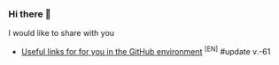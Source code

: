 ### Hi there 👋

I would like to share with you

<!-- BLOG-POST-LIST:START -->
- [Useful links for for you in the GitHub environment](https://github.com/uewquewqueqwue/uew-UsefulGitHub) <sup>[EN]</sup> #update v.-61
<!-- BLOG-POST-LIST:END -->
